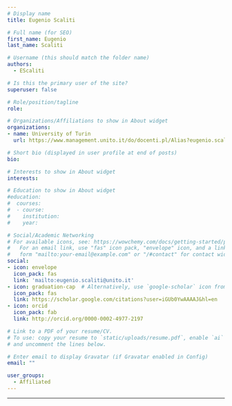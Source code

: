 ```yaml
---
# Display name
title: Eugenio Scaliti

# Full name (for SEO)
first_name: Eugenio
last_name: Scaliti

# Username (this should match the folder name)
authors:
  - EScaliti

# Is this the primary user of the site?
superuser: false

# Role/position/tagline
role: 

# Organizations/Affiliations to show in About widget
organizations:
- name: University of Turin
  url: https://www.management.unito.it/do/docenti.pl/Alias?eugenio.scaliti#tab-profilo

# Short bio (displayed in user profile at end of posts)
bio: 

# Interests to show in About widget
interests:

# Education to show in About widget
#education:
#  courses:
#  - course: 
#    institution: 
#    year: 

# Social/Academic Networking
# For available icons, see: https://wowchemy.com/docs/getting-started/page-builder/#icons
#   For an email link, use "fas" icon pack, "envelope" icon, and a link in the
#   form "mailto:your-email@example.com" or "/#contact" for contact widget.
social:
- icon: envelope
  icon_pack: fas
  link: 'mailto:eugenio.scaliti@unito.it'
- icon: graduation-cap  # Alternatively, use `google-scholar` icon from `ai` icon pack
  icon_pack: fas
  link: https://scholar.google.com/citations?user=iGUb0YwAAAAJ&hl=en
- icon: orcid
  icon_pack: fab
  link: http://orcid.org/0000-0002-4977-2197

# Link to a PDF of your resume/CV.
# To use: copy your resume to `static/uploads/resume.pdf`, enable `ai` icons in `params.toml`, 
# and uncomment the lines below.

# Enter email to display Gravatar (if Gravatar enabled in Config)
email: ""

user_groups:
  - Affiliated
---
```


---

